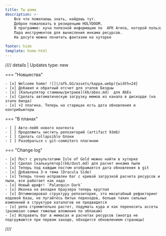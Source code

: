 ```yaml
---
title: Ты дома
description: >- 
    Все что пожелаешь знать, найдешь тут.
    Доброе пожаловать в резиденцию HOLYDOOM.
    В программе: куча полезной информации по  AFK Arena, которой пользуюсь регулярно
    Пара инструментов для вычисления инкама ресурсов.
    На досуге можно почитать фантазии на хуторке

footer: hide
template: home.html
---
```


//// details | Updates
    type: new

=== "Новшества"

    - [x] Welcome home! ![](/afk.GG/assets/kappa.webp){width=24}
    - [x] Добавил и обратный отсчет для этапов Бездны 
    - [x] [Калькулятор стамины/ретраев](kb/abex.md)  для AbEx
    - [x] Сделать автоматическую загрузку мемов из канала в дискорде (на этапе билда)
    - [x] +2 плагина. Теперь на старицах есть дата обновления и контрибьюторы

=== "В планах"

    - [ ] Авто-лейб нового контента
    - [ ] Продолжить чистить репозиторий (artifact 93mb)
    - [ ] Сделать collapsible блоки
    - [ ] Разобраться с git-commiters плагином

=== "Change log"

    - [x] Пост с результатами Isle of Gold можно найти в хуторке
    - [x] Сделал [калькулятор](kb/dust.md) для расчет инкама пыли
    - [x] Теперь под каждым постом отображается дата обновления в git
    - [x] Добавлена 3-я тема (Dracula Side) 
    - [x] Теперь точно исправлен баг с кривой загрузкой расчета ресурсов и пыли, все работает как надо
    - [x] Новый шрифт! `Palanquin Dark`
    - [x] Иконка на вкладке браузера теперь круглая
    - [x] Оптимизировал структуру репозитория, это масштабный рефакторинг кодовой базы, не пугайтесь битых переходов, больше таких сильных изменений в структуре каталогов не предвидится
    - [x] репа стремительно растет, подумать куда и как переносить ассеты (размазал самые тяжелые вложения по облакам)
    - [x] Исправить баг в мемасах и расчетах ресурсов (иногда не подгружаются при первом заходе, обходится обновлением страницы)

////
